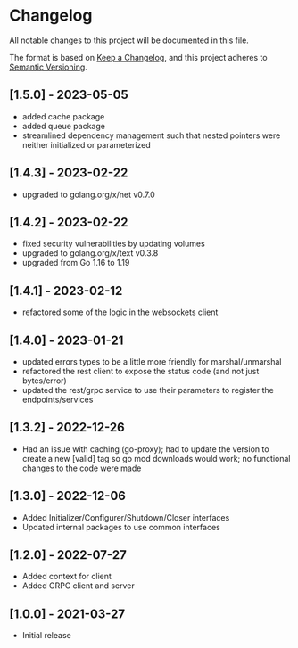 # Changelog

All notable changes to this project will be documented in this file.

The format is based on [Keep a Changelog](https://keepachangelog.com/en/1.0.0/),
and this project adheres to [Semantic Versioning](https://semver.org/spec/v2.0.0.html).

## [1.5.0] - 2023-05-05

- added cache package
- added queue package
- streamlined dependency management such that nested pointers were neither initialized or parameterized

## [1.4.3] - 2023-02-22

- upgraded to golang.org/x/net v0.7.0

## [1.4.2] - 2023-02-22

- fixed security vulnerabilities by updating volumes
- upgraded to golang.org/x/text v0.3.8
- upgraded from Go 1.16 to 1.19

## [1.4.1] - 2023-02-12

- refactored some of the logic in the websockets client

## [1.4.0] - 2023-01-21

- updated errors types to be a little more friendly for marshal/unmarshal
- refactored the rest client to expose the status code (and not just bytes/error)
- updated the rest/grpc service to use their parameters to register the endpoints/services

## [1.3.2] - 2022-12-26

- Had an issue with caching (go-proxy); had to update the version to create a new [valid] tag so go mod downloads would work; no functional changes to the code were made

## [1.3.0] - 2022-12-06

- Added Initializer/Configurer/Shutdown/Closer interfaces
- Updated internal packages to use common interfaces

## [1.2.0] - 2022-07-27

- Added context for client
- Added GRPC client and server

## [1.0.0] - 2021-03-27

- Initial release
